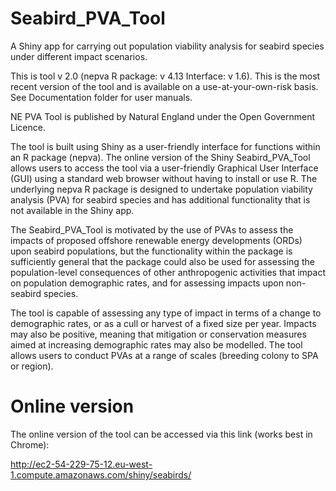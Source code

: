 # Seabird_PVA_Tool
A Shiny app for carrying out population viability analysis for seabird species under different impact scenarios.

This is tool v 2.0 (nepva R package: v 4.13 Interface: v 1.6). This is the most recent version of the tool and is available on a use-at-your-own-risk basis. See Documentation folder for user manuals.

NE PVA Tool is published by Natural England under the Open Government Licence.

The tool is built using Shiny as a user-friendly interface for functions within an R package (nepva). The online version of the Shiny Seabird_PVA_Tool allows users to access the tool via a user-friendly Graphical User Interface (GUI) using a standard web browser without having to install or use R. The underlying nepva R package is designed to undertake population viability analysis (PVA) for seabird species and has additional functionality that is not available in the Shiny app. 

The Seabird_PVA_Tool is motivated by the use of PVAs to assess the impacts of proposed offshore renewable energy developments (ORDs) upon seabird populations, but the functionality within the package is sufficiently general that the package could also be used for assessing the population-level consequences of other anthropogenic activities that impact on population demographic rates, and for assessing impacts upon non-seabird species.

The tool is capable of assessing any type of impact in terms of a change to demographic rates, or as a cull or harvest of a fixed size per year. Impacts may also be positive, meaning that mitigation or conservation measures aimed at increasing demographic rates may also be modelled. The tool allows users to conduct PVAs at a range of scales (breeding colony to SPA or region).

# Online version
The online version of the tool can be accessed via this link (works best in Chrome): 

http://ec2-54-229-75-12.eu-west-1.compute.amazonaws.com/shiny/seabirds/
